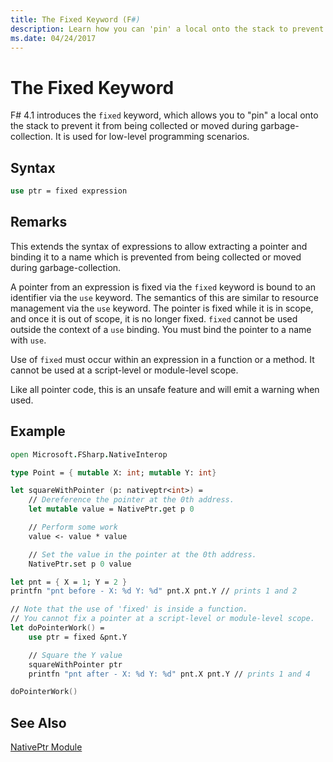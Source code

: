```yaml
---
title: The Fixed Keyword (F#)
description: Learn how you can 'pin' a local onto the stack to prevent collection with the F# 'fixed' keyword.
ms.date: 04/24/2017
---
```

# The Fixed Keyword

F# 4.1 introduces the `fixed` keyword, which allows you to "pin" a local onto the stack to prevent it from being collected or moved during garbage-collection.  It is used for low-level programming scenarios.

## Syntax

```fsharp
use ptr = fixed expression
```

## Remarks

This extends the syntax of expressions to allow extracting a pointer and binding it to a name which is prevented from being collected or moved during garbage-collection.  

A pointer from an expression is fixed via the `fixed` keyword is bound to an identifier via the `use` keyword.  The semantics of this are similar to resource management via the `use` keyword.  The pointer is fixed while it is in scope, and once it is out of scope, it is no longer fixed.  `fixed` cannot be used outside the context of a `use` binding.  You must bind the pointer to a name with `use`.

Use of `fixed` must occur within an expression in a function or a method.  It cannot be used at a script-level or module-level scope.

Like all pointer code, this is an unsafe feature and will emit a warning when used.

## Example

```fsharp
open Microsoft.FSharp.NativeInterop

type Point = { mutable X: int; mutable Y: int}

let squareWithPointer (p: nativeptr<int>) =
    // Dereference the pointer at the 0th address.
    let mutable value = NativePtr.get p 0

    // Perform some work
    value <- value * value

    // Set the value in the pointer at the 0th address.
    NativePtr.set p 0 value

let pnt = { X = 1; Y = 2 }
printfn "pnt before - X: %d Y: %d" pnt.X pnt.Y // prints 1 and 2

// Note that the use of 'fixed' is inside a function.
// You cannot fix a pointer at a script-level or module-level scope.
let doPointerWork() =
    use ptr = fixed &pnt.Y

    // Square the Y value
    squareWithPointer ptr
    printfn "pnt after - X: %d Y: %d" pnt.X pnt.Y // prints 1 and 4

doPointerWork()
```

## See Also

[NativePtr Module](https://msdn.microsoft.com/visualfsharpdocs/conceptual/nativeinterop.nativeptr-module-%5Bfsharp%5D)
